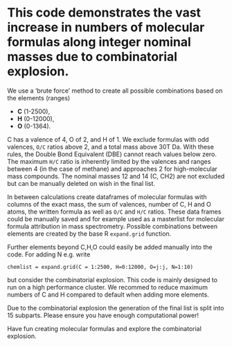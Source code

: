 # This code demonstrates the vast increase in numbers of molecular formulas along integer nominal masses due to combinatorial explosion.

We use a ‘brute force’ method to create all possible combinations based on the elements (ranges) 
* __C__ (1-2500), 
* __H__ (0-12000), 
* __O__ (0-1364). 
 
C has a valence of 4, O of 2, and H of 1. We exclude formulas with odd valences, `O/C` ratios above 2, and a total mass above 30T Da. With these rules, the Double Bond Equivalent (DBE) cannot reach values below zero. The maximum `H/C` ratio is inherently limited by the valences and ranges between 4 (in the case of methane) and approaches 2 for high-molecular mass compounds. The nominal masses 12 and 14 (C, CH2) are not excluded but can be manually deleted on wish in the final list.

In between calculations create dataframes of molecular formulas with columns of the exact mass, the sum of valences, number of C, H and O atoms, the written formula as well as `O/C` and `H/C` ratios. These data frames could be manually saved and for example used as a masterlist for molecular formula attribution in mass spectrometry. Possible combinations between elements are created by the base R `expand.grid` function.

Further elements beyond C,H,O could easily be added manually into the code. For adding N e.g. write 

```
chemlist = expand.grid(C = 1:2500, H=0:12000, O=j:j, N=1:10)
```

but consider the combinatorial explosion. This code is mainly designed to run on a high performance cluster. We recommed to reduce maximum numbers of C and H compared to default when adding more elements.     

Due to the combinatorial explosion the generation of the final list is split into 15 subparts. Please ensure you have enough computational power!

Have fun creating molecular formulas and explore the combinatorial explosion.  
